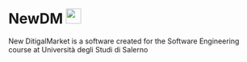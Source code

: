 # NewDM <img src="https://api.travis-ci.com/Ciro-Fusco/NewDM.svg?branch=Codice" width="30px">
New DitigalMarket is a software created for the Software Engineering course at Università degli Studi di Salerno
